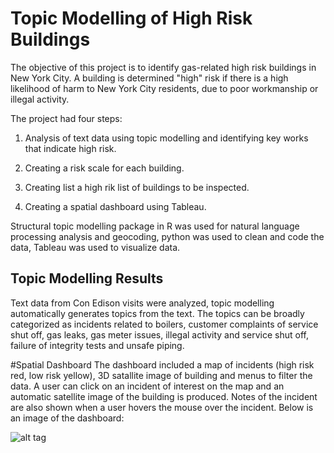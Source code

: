# Topic Modelling of High Risk Buildings

The objective of this project is to identify gas-related high risk buildings in New York City. A building is determined "high" risk if there is a high likelihood of harm to New York City residents,  due to poor workmanship or illegal activity. 

The project had four steps:

1. Analysis of text data using topic modelling and identifying key works that indicate high risk.

2. Creating a risk scale for each building.

3. Creating list a high rik list of buildings to be inspected.

4. Creating a spatial dashboard using Tableau.

Structural topic modelling package in R was used for natural language processing analysis and geocoding,  python was used to clean and code the data, Tableau was used to visualize data.

## Topic Modelling Results

Text data from Con Edison visits were analyzed, topic modelling automatically generates topics from the text. The topics can be broadly categorized as incidents related to boilers, customer complaints of service shut off, gas leaks, gas meter issues, illegal activity and service shut off, failure of integrity tests and unsafe piping.


#Spatial Dashboard
The dashboard included a map of incidents (high risk red, low risk yellow), 3D satallite image of building and menus to filter the data. A user can click on an incident of interest on the map and an automatic satellite image of the building is produced. Notes of the incident are also shown when a user hovers the mouse over the incident. Below is an image of the dashboard:

![alt tag](https://cloud.githubusercontent.com/assets/11237613/17219083/068dba4e-54b8-11e6-9193-9e38f8814f8d.png)
